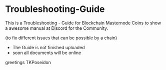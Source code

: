 # Troubleshooting-Guide

 This is a Troubleshooting - Guide
 for Blockchain Masternode Coins to show a awesome manual at Discord for the Community.
 
 (to fix different issues that can be possible by a chain)




 - The Guide is not finished uploaded
 - soon all documents will be online
 
 
 greetings TKPoseidon
